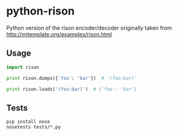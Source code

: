 # python-rison

Python version of the rison encoder/decoder originally taken from http://mjtemplate.org/examples/rison.html

## Usage

```python
import rison

print rison.dumps({'foo': 'bar'})  # '(foo:bar)'

print rison.loads('(foo:bar)')  # {'foo': 'bar'}
```

## Tests

```
pip install nose
nosetests tests/*.py
```
